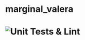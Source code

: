 # marginal_valera

# ![Unit Tests & Lint](https://github.com/oksssllyy/marginal_valera/workflows/Unit%20Tests%20&%20Lint/badge.svg)

